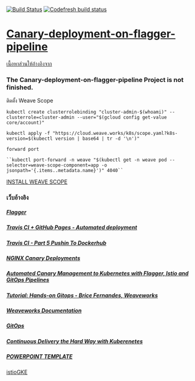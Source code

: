 [![Build Status](https://travis-ci.org/nitikornchumnankul/E-COMMERCE-AND-CANARY-DEPLOYMENT.svg?branch=master)](https://travis-ci.org/nitikornchumnankul/E-COMMERCE-AND-CANARY-DEPLOYMENT)
[![Codefresh build status]( https://g.codefresh.io/api/badges/pipeline/nitikornchumnankul/E-COMMERCE-AND-CANARY-DEPLOYMENT%2FE-COMMERCE-AND-CANARY-DEPLOYMENT?key=eyJhbGciOiJIUzI1NiJ9.NWQ1ZmRmYzFjNDI1ZjE2ZTY1MzQ2YTY4.gyGUScNe8n81E-DdnhuNQ9S0MGEARcGDuCvzksqy200&type=cf-1)]( https://g.codefresh.io/pipelines/E-COMMERCE-AND-CANARY-DEPLOYMENT/builds?filter=trigger:build~Build;pipeline:5d5fe162645130b671b2a137~E-COMMERCE-AND-CANARY-DEPLOYMENT)
# [Canary-deployment-on-flagger-pipeline](https://github.com/nitikornchumnankul/E-COMMERCE-AND-CANARY-DEPLOYMENT/wiki)

[เนื้อหาส่วนให้อ้างอิงจาก](https://www.slideshare.net/weaveworks/kubecon-seattle-2018-workshop-slides)
### The Canary-deployment-on-flagger-pipeline Project is not finished. 

     
 ติดตั้ง Weave Scope
 
 ``kubectl create clusterrolebinding "cluster-admin-$(whoami)" --clusterrole=cluster-admin --user="$(gcloud config get-value core/account)"``
 
 ``kubectl apply -f "https://cloud.weave.works/k8s/scope.yaml?k8s-version=$(kubectl version | base64 | tr -d '\n')"``

    forward port
    
    ``kubectl port-forward -n weave "$(kubectl get -n weave pod --selector=weave-scope-component=app -o jsonpath='{.items..metadata.name}')" 4040``

[INSTALL WEAVE SCOPE](https://www.weave.works/docs/scope/latest/installing/#docker-single-node)
    
### เว็บอ้างอิง
#####    [Flagger](https://flagger.app/)
#####    [Travis CI + GitHub Pages - Automated deployment](https://www.youtube.com/watch?v=BFpSD2eoXUk)
#####    [Travis CI - Part 5 Pushin To Dockerhub](https://www.youtube.com/watch?v=YrJyWXYTgzQ)
#####    [NGINX Canary Deployments](https://docs.flagger.app/usage/nginx-progressive-delivery)
#####    [Automated Canary Management to Kubernetes with Flagger, Istio and GitOps Pipelines](https://www.weave.works/blog/automated-canary-management-to-kubernetes-with-flagger-istio-and-gitops-pipelines)
#####    [Tutorial: Hands-on Gitops - Brice Fernandes, Weaveworks](https://www.youtube.com/watch?v=0SFTaAuOzsI)
#####    [Weaveworks Documentation](https://www.weave.works/docs/)
#####    [GitOps](https://www.weave.works/technologies/gitops/)
#####    [Continuous Delivery the Hard Way with Kuberenetes](https://www.youtube.com/watch?v=6PPgZXuDY_U)
#####    [POWERPOINT TEMPLATE](https://pptmon.com/category/templates/design-idea/)

[istioGKE]("https://gist.github.com/lucasponce/ac4de4ad5a2994ec7e5a291746db4c28.js")
 
